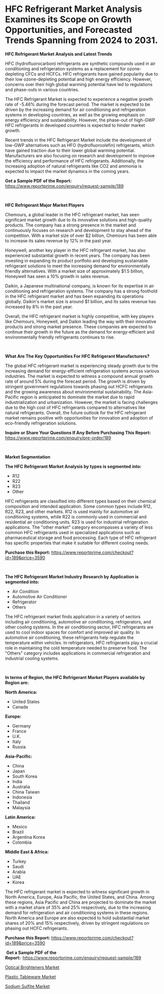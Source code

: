 <p><h1>HFC Refrigerant Market Analysis Examines its Scope on Growth Opportunities, and Forecasted Trends Spanning from 2024 to 2031.</h1></p><p><strong>HFC Refrigerant Market Analysis and Latest Trends</strong></p>
<p><p>HFC (hydrofluorocarbon) refrigerants are synthetic compounds used in air conditioning and refrigeration systems as a replacement for ozone-depleting CFCs and HCFCs. HFC refrigerants have gained popularity due to their low ozone-depleting potential and high energy efficiency. However, concerns over their high global warming potential have led to regulations and phase-outs in various countries.</p><p>The HFC Refrigerant Market is expected to experience a negative growth rate of -5.46% during the forecast period. The market is expected to be driven by the increasing demand for air conditioning and refrigeration systems in developing countries, as well as the growing emphasis on energy efficiency and sustainability. However, the phase-out of high-GWP HFC refrigerants in developed countries is expected to hinder market growth.</p><p>Recent trends in the HFC Refrigerant Market include the development of low-GWP alternatives such as HFO (hydrofluoroolefin) refrigerants, which have gained traction due to their lower global warming potential. Manufacturers are also focusing on research and development to improve the efficiency and performance of HFC refrigerants. Additionally, the increasing adoption of natural refrigerants like CO2 and ammonia is expected to impact the market dynamics in the coming years.</p></p>
<p><strong>Get a Sample PDF of the Report:&nbsp;</strong> <a href="https://www.reportprime.com/enquiry/request-sample/189">https://www.reportprime.com/enquiry/request-sample/189</a></p>
<p>&nbsp;</p>
<p><strong>HFC Refrigerant Major Market Players</strong></p>
<p><p>Chemours, a global leader in the HFC refrigerant market, has seen significant market growth due to its innovative solutions and high-quality products. The company has a strong presence in the market and continuously focuses on research and development to stay ahead of the competition. With a market size of over $2 billion, Chemours has been able to increase its sales revenue by 12% in the past year.</p><p>Honeywell, another key player in the HFC refrigerant market, has also experienced substantial growth in recent years. The company has been investing in expanding its product portfolio and developing sustainable refrigerant solutions to meet the increasing demand for environmentally friendly alternatives. With a market size of approximately $1.5 billion, Honeywell has seen a 10% growth in sales revenue.</p><p>Daikin, a Japanese multinational company, is known for its expertise in air conditioning and refrigeration systems. The company has a strong foothold in the HFC refrigerant market and has been expanding its operations globally. Daikin's market size is around $1 billion, and its sales revenue has increased by 8% in the past year.</p><p>Overall, the HFC refrigerant market is highly competitive, with key players like Chemours, Honeywell, and Daikin leading the way with their innovative products and strong market presence. These companies are expected to continue their growth in the future as the demand for energy-efficient and environmentally friendly refrigerants continues to rise.</p></p>
<p>&nbsp;</p>
<p><strong>What Are The Key Opportunities For HFC Refrigerant Manufacturers?</strong></p>
<p><p>The global HFC refrigerant market is experiencing steady growth due to the increasing demand for energy-efficient refrigeration systems across various industries. The market is expected to witness a compound annual growth rate of around 5% during the forecast period. The growth is driven by stringent government regulations towards phasing out HCFC refrigerants and the growing awareness about environmental sustainability. The Asia-Pacific region is anticipated to dominate the market due to rapid industrialization and urbanization. However, the market is facing challenges due to the high cost of HFC refrigerants compared to alternatives like natural refrigerants. Overall, the future outlook for the HFC refrigerant market remains positive with opportunities for innovation and adoption of eco-friendly refrigeration solutions.</p></p>
<p><strong>Inquire or Share Your Questions If Any Before Purchasing This Report:</strong> <a href="https://www.reportprime.com/enquiry/pre-order/189">https://www.reportprime.com/enquiry/pre-order/189</a></p>
<p>&nbsp;</p>
<p><strong>Market Segmentation</strong></p>
<p><strong>The HFC Refrigerant Market Analysis by types is segmented into:</strong></p>
<p><ul><li>R12</li><li>R22</li><li>R23</li><li>Other</li></ul></p>
<p><p>HFC refrigerants are classified into different types based on their chemical composition and intended application. Some common types include R12, R22, R23, and other markets. R12 is used mainly for automotive air conditioning systems, while R22 is commonly used in commercial and residential air conditioning units. R23 is used for industrial refrigeration applications. The "other market" category encompasses a variety of less common HFC refrigerants used in specialized applications such as pharmaceutical storage and food processing. Each type of HFC refrigerant has specific properties that make it suitable for different cooling needs.</p></p>
<p><strong>Purchase this Report:&nbsp;</strong><a href="https://www.reportprime.com/checkout?id=189&price=3590">https://www.reportprime.com/checkout?id=189&price=3590</a></p>
<p>&nbsp;</p>
<p><strong>The HFC Refrigerant Market Industry Research by Application is segmented into:</strong></p>
<p><ul><li>Air Condition</li><li>Automotive Air Conditioner</li><li>Refrigerator</li><li>Others</li></ul></p>
<p><p>The HFC refrigerant market finds application in a variety of sectors including air conditioning, automotive air conditioning, refrigerators, and other cooling systems. In the air conditioning sector, HFC refrigerants are used to cool indoor spaces for comfort and improved air quality. In automotive air conditioning, these refrigerants help regulate the temperature within vehicles. In refrigerators, HFC refrigerants play a crucial role in maintaining the cold temperature needed to preserve food. The "Others" category includes applications in commercial refrigeration and industrial cooling systems.</p></p>
<p>&nbsp;</p>
<p><strong>In terms of Region, the HFC Refrigerant Market Players available by Region are:</strong></p>
<p>
    <p> <strong> North America: </strong>
        <ul>
            <li>United States</li>
            <li>Canada</li>
        </ul>
        </p> 
    <p> <strong> Europe: </strong>
        <ul>
            <li>Germany</li>
            <li>France</li>
            <li>U.K.</li>
            <li>Italy</li>
            <li>Russia</li>
        </ul>
        </p> 
    <p> <strong> Asia-Pacific: </strong>
        <ul>
            <li>China</li>
            <li>Japan</li>
            <li>South Korea</li>
            <li>India</li>
            <li>Australia</li>
            <li>China Taiwan</li>
            <li>Indonesia</li>
            <li>Thailand</li>
            <li>Malaysia</li>
        </ul>
        </p> 
    <p> <strong> Latin America: </strong>
        <ul>
            <li>Mexico</li>
            <li>Brazil</li>
            <li>Argentina Korea</li>
            <li>Colombia</li>
        </ul>
        </p> 
    <p> <strong> Middle East & Africa: </strong>
        <ul>
            <li>Turkey</li>
            <li>Saudi</li>
            <li>Arabia</li>
            <li>UAE</li>
            <li>Korea</li>
        </ul>
    </p>
    </p>
<p><p>The HFC refrigerant market is expected to witness significant growth in North America, Europe, Asia Pacific, the United States, and China. Among these regions, Asia Pacific and China are projected to dominate the market with a market share of 35% and 25% respectively, due to the increasing demand for refrigeration and air conditioning systems in these regions. North America and Europe are also expected to hold substantial market shares of 20% and 15% respectively, driven by stringent regulations on phasing out HCFC refrigerants.</p></p>
<p><strong>Purchase this Report: </strong><a href="https://www.reportprime.com/checkout?id=189&price=3590">https://www.reportprime.com/checkout?id=189&price=3590</a></p>
<p>&nbsp;<strong>Get a Sample PDF of the Report:&nbsp;&nbsp;</strong><a href="https://www.reportprime.com/enquiry/request-sample/189">https://www.reportprime.com/enquiry/request-sample/189</a></p>
<p><strong></strong></p>
<p><p><a href="https://github.com/suaretopek9/Market-Research-Report-List-1/blob/main/optical-brighteners-market.md">Optical Brighteners Market</a></p><p><a href="https://github.com/moyahfrancoestellec51j635wcx/Market-Research-Report-List-1/blob/main/plastic-tableware-market.md">Plastic Tableware Market</a></p><p><a href="https://github.com/mharielmesa/Market-Research-Report-List-2/blob/main/sodium-sulfite-market.md">Sodium Sulfite Market</a></p></p>
